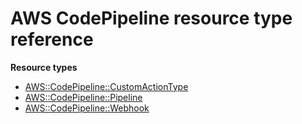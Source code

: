 # AWS CodePipeline resource type reference<a name="AWS_CodePipeline"></a>

**Resource types**

- [AWS::CodePipeline::CustomActionType](aws-resource-codepipeline-customactiontype.md)
- [AWS::CodePipeline::Pipeline](aws-resource-codepipeline-pipeline.md)
- [AWS::CodePipeline::Webhook](aws-resource-codepipeline-webhook.md)
